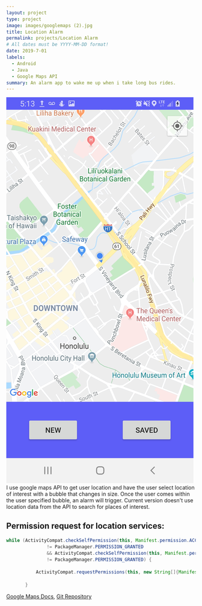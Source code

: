 ```yaml
---
layout: project
type: project
image: images/googlemaps (2).jpg
title: Location Alarm
permalink: projects/Location Alarm
# All dates must be YYYY-MM-DD format!
date: 2019-7-01
labels:
  - Android
  - Java
  - Google Maps API
summary: An alarm app to wake me up when i take long bus rides.
---
```


<img class="ui medium right floated rounded image" src="../images/prox1.jpg">
 I use google maps API to get user location and have the user select location of interest with a bubble that changes in size. Once the user comes within the user specified bubble, an alarm will trigger. Current version doesn't use location data from the API to search for places of interest.

 Permission request for location services:
 ---

 ```Java
 while (ActivityCompat.checkSelfPermission(this, Manifest.permission.ACCESS_FINE_LOCATION)
                != PackageManager.PERMISSION_GRANTED
                && ActivityCompat.checkSelfPermission(this, Manifest.permission.ACCESS_COARSE_LOCATION)
                != PackageManager.PERMISSION_GRANTED) {

            ActivityCompat.requestPermissions(this, new String[]{Manifest.permission.ACCESS_FINE_LOCATION}, 1);

        }
 ```

[Google Maps Docs](https://developers.google.com/maps/documentation/javascript/tutorial), [Git Repository](https://github.com/derekasola/ProxAlarm2)
